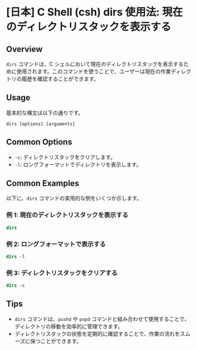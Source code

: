 # [日本] C Shell (csh) dirs 使用法: 現在のディレクトリスタックを表示する

## Overview
`dirs` コマンドは、C シェルにおいて現在のディレクトリスタックを表示するために使用されます。このコマンドを使うことで、ユーザーは現在の作業ディレクトリの履歴を確認することができます。

## Usage
基本的な構文は以下の通りです。

```
dirs [options] [arguments]
```

## Common Options
- `-c`: ディレクトリスタックをクリアします。
- `-l`: ロングフォーマットでディレクトリを表示します。

## Common Examples
以下に、`dirs` コマンドの実用的な例をいくつか示します。

### 例 1: 現在のディレクトリスタックを表示する
```csh
dirs
```

### 例 2: ロングフォーマットで表示する
```csh
dirs -l
```

### 例 3: ディレクトリスタックをクリアする
```csh
dirs -c
```

## Tips
- `dirs` コマンドは、`pushd` や `popd` コマンドと組み合わせて使用することで、ディレクトリの移動を効率的に管理できます。
- ディレクトリスタックの状態を定期的に確認することで、作業の流れをスムーズに保つことができます。